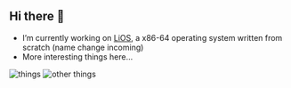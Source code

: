 ## Hi there 👋
- I’m currently working on [LiOS](https://github.com/glolichen/lios), a x86-64 operating system written from scratch (name change incoming)
- More interesting things here...

![things](https://api.githubtrends.io/user/svg/glolichen/langs?time_range=one_year&loc_metric=added&theme=dark) ![other things](https://api.githubtrends.io/user/svg/glolichen/repos?time_range=one_year&loc_metric=added&theme=dark)
